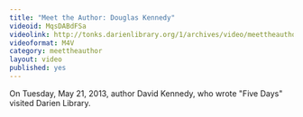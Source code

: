 ```yaml
---
title: "Meet the Author: Douglas Kennedy"
videoid: MqsDABdFSa
videolink: http://tonks.darienlibrary.org/1/archives/video/meettheauthor/20130521_douglas_kennedy.m4v
videoformat: M4V
category: meettheauthor
layout: video
published: yes
---
```


On Tuesday, May 21, 2013, author David Kennedy, who wrote "Five Days" visited Darien Library.